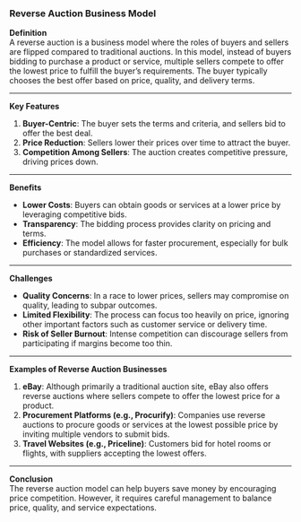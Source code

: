 ### Reverse Auction Business Model

**Definition**  
A reverse auction is a business model where the roles of buyers and sellers are flipped compared to traditional auctions. In this model, instead of buyers bidding to purchase a product or service, multiple sellers compete to offer the lowest price to fulfill the buyer’s requirements. The buyer typically chooses the best offer based on price, quality, and delivery terms.

---

**Key Features**

1. **Buyer-Centric**: The buyer sets the terms and criteria, and sellers bid to offer the best deal.
2. **Price Reduction**: Sellers lower their prices over time to attract the buyer.
3. **Competition Among Sellers**: The auction creates competitive pressure, driving prices down.

---

**Benefits**

- **Lower Costs**: Buyers can obtain goods or services at a lower price by leveraging competitive bids.
- **Transparency**: The bidding process provides clarity on pricing and terms.
- **Efficiency**: The model allows for faster procurement, especially for bulk purchases or standardized services.

---

**Challenges**

- **Quality Concerns**: In a race to lower prices, sellers may compromise on quality, leading to subpar outcomes.
- **Limited Flexibility**: The process can focus too heavily on price, ignoring other important factors such as customer service or delivery time.
- **Risk of Seller Burnout**: Intense competition can discourage sellers from participating if margins become too thin.

---

**Examples of Reverse Auction Businesses**

1. **eBay**: Although primarily a traditional auction site, eBay also offers reverse auctions where sellers compete to offer the lowest price for a product.
2. **Procurement Platforms (e.g., Procurify)**: Companies use reverse auctions to procure goods or services at the lowest possible price by inviting multiple vendors to submit bids.
3. **Travel Websites (e.g., Priceline)**: Customers bid for hotel rooms or flights, with suppliers accepting the lowest offers.

---

**Conclusion**  
The reverse auction model can help buyers save money by encouraging price competition. However, it requires careful management to balance price, quality, and service expectations.